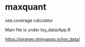 # maxquant
seq coverage calculator

Main file is under toy_data/App.R


https://jpraney.shinyapps.io/toy_data/
